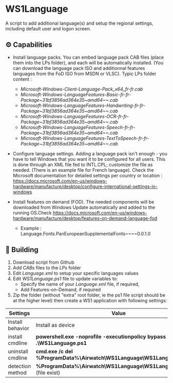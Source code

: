 # WS1Language
A script to add additional language(s) and setup the regional settings, including default user and logon screen. 

## ⚙️ Capabilities
- Install language packs. You can embed language pack CAB files (place them into the LPs folder), and each will be automatically installed. (You can download the language pack ISO and additionnal features languages from the FoD ISO from MSDN or VLSC). Typic LPs folder content :
  - *Microsoft-Windows-Client-Language-Pack_x64_fr-fr.cab*
  - *Microsoft-Windows-LanguageFeatures-Basic-fr-fr-Package\~31bf3856ad364e35~amd64\~\~.cab*
  - *Microsoft-Windows-LanguageFeatures-Handwriting-fr-fr-Package\~31bf3856ad364e35~amd64\~\~.cab*
  - *Microsoft-Windows-LanguageFeatures-OCR-fr-fr-Package\~31bf3856ad364e35~amd64\~\~.cab*
  - *Microsoft-Windows-LanguageFeatures-Speech-fr-fr-Package\~31bf3856ad364e35~amd64\~\~.cab*
  - *Microsoft-Windows-LanguageFeatures-TextToSpeech-fr-fr-Package\~31bf3856ad364e35~amd64\~\~.cab*

- Configure language settings. Adding a language pack isn't enough - you have to tell Windows that you want it to be configured for all users. This is done through an XML file fed to INTL.CPL; customize the file as needed. (There is an example file for French language). Check the Microsoft documentation for detailed settings per country or location :  https://docs.microsoft.com/en-us/windows-hardware/manufacture/desktop/configure-international-settings-in-windows
- Install features on demand (FOD). The needed components will be downloaded from Windows Update automatically and added to the running OS.Check https://docs.microsoft.com/en-us/windows-hardware/manufacture/desktop/features-on-demand-language-fod
  - Example : Language.Fonts.PanEuropeanSupplementalFonts\~\~\~\~0.0.1.0

## 💾 Building
1. Download script from Github
2. Add *CABs* files to the *LPs* folder
3. Edit *Language.xml* to setup your specific languages values
4. Edit *WS1Language.ps1* file to update variables to: 
   - Specify the name of your *Language.xml* file, if required,
   - Add Features-on-Demand, if required
5. Zip the folder (without "extra" root folder, ie the ps1 file script should be at the higher level) then create a WS1 application with following settings:

Settings | Value
------------ | -------------
Install behavior | Install as device
install cmdline | **powershell.exe -noprofile -executionpolicy bypass -file .\WS1Language.ps1**
uninstall cmdline | **cmd.exe /c del %ProgramData%\Airwatch\WS1Language\WS1Language.ps1.tag**
detection method | **%ProgramData%\Airwatch\WS1Language\WS1Language.ps1.tag** (file exist)

